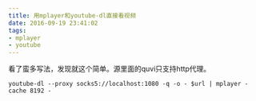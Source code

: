 ```yaml
---
title: 用mplayer和youtube-dl直接看视频
date: 2016-09-19 23:41:02
tags:
- mplayer
- youtube
---
```

看了蛮多写法，发现就这个简单。源里面的quvi只支持http代理。
```
youtube-dl --proxy socks5://localhost:1080 -q -o - $url | mplayer -cache 8192 -
```
